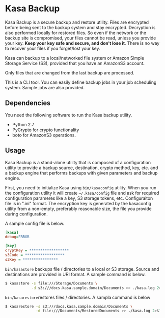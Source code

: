 # Kasa Backup

Kasa Backup is a secure backup and restore utility. Files are encrypted before being sent to the backup system and stay encrypted. Decryption is also performed locally for restored files. So even if the network or the backup site is compromised, your files cannot be read, unless you provide your key. **Keep your key safe and secure, and don't lose it**. There is no way to recover your files if you forget/lost your key.

Kasa can backup to a local/networked file system or Amazon Simple Storage Service (S3), provided that you have an AmazonS3 account.

Only files that are changed from the last backup are processed.

This is a CLI tool. You can easily define backup jobs in your job scheduling system. Sample jobs are also provided.

## Dependencies

You need the following software to run the Kasa backup utility.

- Python 2.7
- PyCrypto for crypto functionality
- boto for AmazonS3 operations.

## Usage

Kasa Backup is a stand-alone utility that is composed of a configuration utility to provide a backup source, destination, crypto method, key, etc. and a backup engine that performs backups with given parameters and backup engine.

First, you need to initialize Kasa using `bin/kasaconfig` utility. When you run the configuration utility it will create `~/.kasa/config` file and ask for required configuration parameres like a key, S3 storage tokens, etc. Configuraiton file is in ".ini" format.
The encryption key is generated by the kasaconfig utility from a non-empty, preferably reasonable size, the file you provide during configuration.

A sample config file is below.

```ini
[kasa]
debug=ERROR

[key]
cryptKey = ******************
s3Code = ******************
s3Key = ****************
```

`bin/kasastore` backups file / directories to a local or S3 storage. Source and destinations are provided in URI format. A sample command is below.

```bash
$ kasastore -s file:///Storage/Documents \
            -d s3:///docs.kasa.sample.domain/Documents >> ./kasa.log 2>&1
```

`bin/kasarestore`restores files / directories. A sampla command is below

```bash
$ kasarestore -s s3:///docs.kasa.sample.domain/Documents \
              -d file:///Documents/RestoredDocuments >> ./kasa.log 2>&1
```
